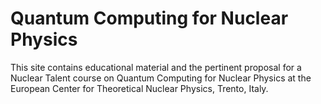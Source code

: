 # Quantum Computing for Nuclear Physics
This site contains educational material and the pertinent proposal for a Nuclear Talent course on Quantum Computing for Nuclear Physics at the European Center for Theoretical Nuclear Physics, Trento, Italy.
